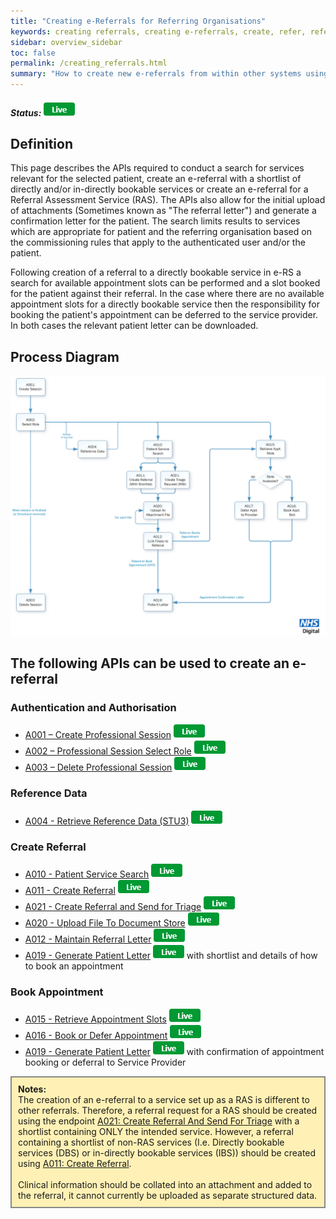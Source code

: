 ```yaml
---
title: "Creating e-Referrals for Referring Organisations"
keywords: creating referrals, creating e-referrals, create, refer, referring
sidebar: overview_sidebar
toc: false
permalink: /creating_referrals.html
summary: "How to create new e-referrals from within other systems using the e-RS integration APIs"
---
```


##### Status: ![Live](images/icons/api_live.png)

## Definition

This page describes the APIs required to conduct a search for services relevant for the selected patient, create an e-referral with a shortlist of directly and/or in-directly bookable services or create an e-referral for a Referral Assessment Service (RAS). The APIs also allow for the initial upload of attachments (Sometimes known as "The referral letter") and generate a confirmation letter for the patient. The search limits results to services which are appropriate for patient and the referring organisation based on the commissioning rules that apply to the authenticated user and/or the patient.

Following creation of a referral to a directly bookable service in e-RS a search for available appointment slots can be performed and a slot booked for the patient against their referral. In the case where there are no available appointment slots for a directly bookable service then the responsibility for booking the patient's appointment can be deferred to the service provider. In both cases the relevant patient letter can be downloaded.

## Process Diagram

![Creating Referrals](images/explore/creating_referrals.png)

## The following APIs can be used to create an e-referral

### Authentication and Authorisation
* [A001 – Create Professional Session](explore_endpoint_a001.html) ![Live](images/icons/api_live.png)
* [A002 – Professional Session Select Role](explore_endpoint_a002.html) ![Live](images/icons/api_live.png)
* [A003 – Delete Professional Session](explore_endpoint_a003.html) ![Live](images/icons/api_live.png)

### Reference Data
* [A004 - Retrieve Reference Data (STU3)](explore_endpoint_a004.html) ![Live](images/icons/api_live.png)

### Create Referral
* [A010 - Patient Service Search](explore_endpoint_a010.html) ![Live](images/icons/api_live.png)
* [A011 - Create Referral](explore_endpoint_a011.html) ![Live](images/icons/api_live.png)
* [A021 - Create Referral and Send for Triage](explore_endpoint_a021.html) ![Live](images/icons/api_live.png)
* [A020 - Upload File To Document Store](explore_endpoint_a020.html) ![Live](images/icons/api_live.png)
* [A012 - Maintain Referral Letter](explore_endpoint_a012.html) ![Live](images/icons/api_live.png)
* [A019 - Generate Patient Letter](explore_endpoint_a019.html) ![Live](images/icons/api_live.png) with shortlist and details of how to book an appointment

### Book Appointment
* [A015 - Retrieve Appointment Slots](explore_endpoint_a015.html) ![Live](images/icons/api_live.png)
* [A016 - Book or Defer Appointment](explore_endpoint_a016.html) ![Live](images/icons/api_live.png)
* [A019 - Generate Patient Letter](explore_endpoint_a019.html) ![Live](images/icons/api_live.png) with confirmation of appointment booking or deferral to Service Provider

<div style="border: 2px solid #888888; padding: 10px; background: #fff1b5;">
<b>Notes:</b><br>
The creation of an e-referral to a service set up as a RAS is different to other referrals. Therefore, a referral request for a RAS should be created using the endpoint <a href="/explore_endpoint_a021.html">A021: Create Referral And Send For Triage</a> with a shortlist containing ONLY the intended service. However, a referral containing a shortlist of non-RAS services (I.e. Directly bookable services (DBS) or in-directly bookable services (IBS)) should be created using <a href="/explore_endpoint_a011.html">A011: Create Referral</a>.
<br>
<br>
Clinical information should be collated into an attachment and added to the referral, it cannot currently be uploaded as separate structured data.   
</div>
